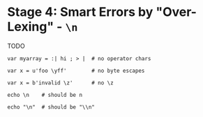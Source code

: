 Stage 4: Smart Errors by "Over-Lexing" - `\n`
====

TODO

```   
var myarray = :| hi ; > |  # no operator chars

var x = u'foo \yff'        # no byte escapes

var x = b'invalid \z'      # no \z

echo \n    # should be n

echo "\n"  # should be "\\n"
```   
